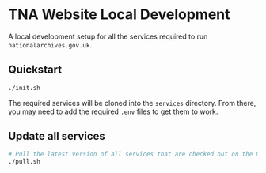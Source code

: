 # TNA Website Local Development

A local development setup for all the services required to run `nationalarchives.gov.uk`.

## Quickstart

```sh
./init.sh
```

The required services will be cloned into the `services` directory. From there, you may need to add the required `.env` files to get them to work.

## Update all services

```sh
# Pull the latest version of all services that are checked out on the main branch
./pull.sh
```
